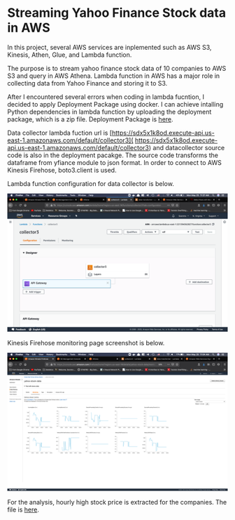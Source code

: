 # Streaming Yahoo Finance Stock data in AWS

In this project, several AWS services are inplemented such as AWS S3, Kinesis, Athen, Glue, and Lambda function.

The purpose is to stream yahoo finance stock data of 10 companies to AWS S3 and query in AWS Athena. Lambda function in AWS has a major role in collecting data from Yahoo Finance and storing it to S3.

After I encountered several errors when coding in lambda fucntion, I decided to apply Deployment Package using docker. I can achieve intalling Python dependencies in lambda function by uploading the deployment package, which is a zip file. Deployment Package is [here](lambda.zip).

Data collector lambda fuction url is [https://sdx5x1k8od.execute-api.us-east-1.amazonaws.com/default/collector3]( https://sdx5x1k8od.execute-api.us-east-1.amazonaws.com/default/collector3) and datacollector source code is also in the deployment pacakge. The source code transforms the dataframe from yfiance module to json format. In order to connect to AWS Kinesis Firehose, boto3.client is used.

Lambda function configuration for data collector is below.

![lambda function configuration](2.png)

Kinesis Firehose monitoring page screenshot is below.

![Kinesis Firehose monitoring page screenshot](1.png)

For the analysis, hourly high stock price is extracted for the companies. The file is [here](results.csv).




